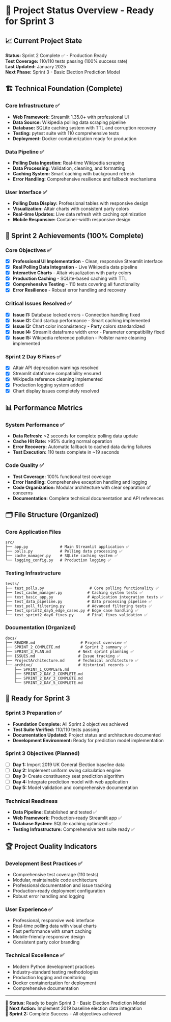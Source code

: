 # 🎯 Project Status Overview - Ready for Sprint 3

## 📈 Current Project State
**Status:** Sprint 2 Complete ✅ - Production Ready  
**Test Coverage:** 110/110 tests passing (100% success rate)  
**Last Updated:** January 2025  
**Next Phase:** Sprint 3 - Basic Election Prediction Model

## 🏗️ Technical Foundation (Complete)

### Core Infrastructure ✅
- **Web Framework:** Streamlit 1.35.0+ with professional UI
- **Data Source:** Wikipedia polling data scraping pipeline  
- **Database:** SQLite caching system with TTL and corruption recovery
- **Testing:** pytest suite with 110 comprehensive tests
- **Deployment:** Docker containerization ready for production

### Data Pipeline ✅
- **Polling Data Ingestion:** Real-time Wikipedia scraping
- **Data Processing:** Validation, cleaning, and formatting
- **Caching System:** Smart caching with background refresh
- **Error Handling:** Comprehensive resilience and fallback mechanisms

### User Interface ✅
- **Polling Data Display:** Professional tables with responsive design
- **Visualization:** Altair charts with consistent party colors
- **Real-time Updates:** Live data refresh with caching optimization
- **Mobile Responsive:** Container-width responsive design

## 🔧 Sprint 2 Achievements (100% Complete)

### Core Objectives ✅
- [x] **Professional UI Implementation** - Clean, responsive Streamlit interface
- [x] **Real Polling Data Integration** - Live Wikipedia data pipeline
- [x] **Interactive Charts** - Altair visualization with party colors
- [x] **Production Caching** - SQLite-based caching with TTL
- [x] **Comprehensive Testing** - 110 tests covering all functionality
- [x] **Error Resilience** - Robust error handling and recovery

### Critical Issues Resolved ✅
- [x] **Issue I1:** Database locked errors - Connection handling fixed
- [x] **Issue I2:** Cold startup performance - Smart caching implemented  
- [x] **Issue I3:** Chart color inconsistency - Party colors standardized
- [x] **Issue I4:** Streamlit dataframe width error - Parameter compatibility fixed
- [x] **Issue I5:** Wikipedia reference pollution - Pollster name cleaning implemented

### Sprint 2 Day 6 Fixes ✅
- [x] Altair API deprecation warnings resolved
- [x] Streamlit dataframe compatibility ensured
- [x] Wikipedia reference cleaning implemented
- [x] Production logging system added
- [x] Chart display issues completely resolved

## 📊 Performance Metrics

### System Performance ✅
- **Data Refresh:** <2 seconds for complete polling data update
- **Cache Hit Rate:** >95% during normal operation
- **Error Recovery:** Automatic fallback to cached data during failures
- **Test Execution:** 110 tests complete in ~19 seconds

### Code Quality ✅
- **Test Coverage:** 100% functional test coverage
- **Error Handling:** Comprehensive exception handling and logging
- **Code Organization:** Modular architecture with clear separation of concerns
- **Documentation:** Complete technical documentation and API references

## 🗂️ File Structure (Organized)

### Core Application Files
```
src/
├── app.py              # Main Streamlit application ✅
├── polls.py            # Polling data processing ✅
├── cache_manager.py    # SQLite caching system ✅
└── logging_config.py   # Production logging ✅
```

### Testing Infrastructure  
```
tests/
├── test_polls.py                    # Core polling functionality ✅
├── test_cache_manager.py           # Caching system tests ✅
├── test_basic_app.py               # Application integration tests ✅
├── test_data_pipeline.py           # Data processing pipeline ✅
├── test_poll_filtering.py          # Advanced filtering tests ✅
├── test_sprint2_day5_edge_cases.py # Edge case handling ✅
└── test_sprint2_day6_fixes.py      # Final fixes validation ✅
```

### Documentation (Organized)
```
docs/
├── README.md                    # Project overview ✅
├── SPRINT_2_COMPLETE.md         # Sprint 2 summary ✅
├── SPRINT_3_PLAN.md            # Next sprint planning ✅
├── ISSUES.md                   # Issue tracking ✅
├── ProjectArchitecture.md      # Technical architecture ✅
└── archive/                    # Historical records ✅
    ├── SPRINT_1_COMPLETE.md    
    ├── SPRINT_2_DAY_2_COMPLETE.md
    ├── SPRINT_2_DAY_3_COMPLETE.md
    └── SPRINT_2_DAY_5_COMPLETE.md
```

## 🚀 Ready for Sprint 3

### Sprint 3 Preparation ✅
- **Foundation Complete:** All Sprint 2 objectives achieved
- **Test Suite Verified:** 110/110 tests passing
- **Documentation Updated:** Project status and architecture documented
- **Development Environment:** Ready for prediction model implementation

### Sprint 3 Objectives (Planned)
- [ ] **Day 1:** Import 2019 UK General Election baseline data
- [ ] **Day 2:** Implement uniform swing calculation engine
- [ ] **Day 3:** Create constituency seat prediction algorithm  
- [ ] **Day 4:** Integrate prediction model with web application
- [ ] **Day 5:** Model validation and comprehensive documentation

### Technical Readiness
- **Data Pipeline:** Established and tested ✅
- **Web Framework:** Production-ready Streamlit app ✅
- **Database System:** SQLite caching optimized ✅
- **Testing Infrastructure:** Comprehensive test suite ready ✅

## 🏆 Project Quality Indicators

### Development Best Practices ✅
- Comprehensive test coverage (110 tests)
- Modular, maintainable code architecture
- Professional documentation and issue tracking
- Production-ready deployment configuration
- Robust error handling and logging

### User Experience ✅  
- Professional, responsive web interface
- Real-time polling data with visual charts
- Fast performance with smart caching
- Mobile-friendly responsive design
- Consistent party color branding

### Technical Excellence ✅
- Modern Python development practices
- Industry-standard testing methodologies
- Production logging and monitoring
- Docker containerization for deployment
- Comprehensive documentation

---

**🎯 Status:** Ready to begin Sprint 3 - Basic Election Prediction Model  
**📅 Next Action:** Implement 2019 baseline election data integration  
**🏁 Sprint 2:** Complete Success - All objectives achieved
